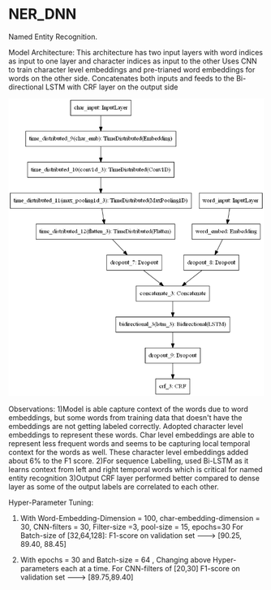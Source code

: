 # NER_DNN

Named Entity Recognition.

Model Architecture:
This architecture has two input layers with word indices as input to one layer and character indices as input to the other
Uses CNN to train character level embeddings and pre-trianed word embeddings for words on the other side.
Concatenates both inputs and feeds to the Bi-directional LSTM with CRF layer on the output side

![](arch.png)

Observations:
1)Model is able capture context of the words due to word embeddings, but some words from training data that doesn't have the embeddings are not getting labeled correctly. Adopted character level embeddings to represent these words. Char level embeddings are able to represent less frequent words and seems to be capturing local temporal context for the words as well. These character level embeddings added about 6% to the F1 score.
2)For sequence Labelling, used Bi-LSTM as it learns context from left and right temporal words which is critical for named entity recognition
3)Output CRF layer performed better compared to dense layer as some of the output labels are correlated to each other. 

Hyper-Parameter Tuning:
1) With Word-Embedding-Dimension = 100, char-embedding-dimension = 30, CNN-filters =  30, Filter-size =3, pool-size = 15, epochs=30
   For Batch-size of [32,64,128]:
   F1-score on validation set --->  [90.25, 89.40, 88.45]
   
2) With epochs = 30 and Batch-size = 64 , Changing above Hyper-parameters each at a time.
   For CNN-filters of [20,30]
   F1-score on validation set --->  [89.75,89.40]
   


